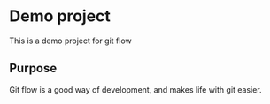 # Demo project
This is a demo project for git flow

## Purpose
Git flow is a good way of development, and makes life with git easier.
